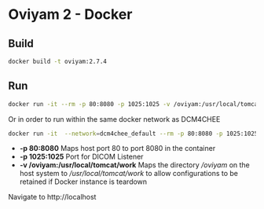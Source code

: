 # Oviyam 2 - Docker

## Build

```bash
docker build -t oviyam:2.7.4
```

## Run

```bash
docker run -it --rm -p 80:8080 -p 1025:1025 -v /oviyam:/usr/local/tomcat/work oviyam:2.7.4
```

Or in order to run within the same docker network as DCM4CHEE

```bash
docker run -it  --network=dcm4chee_default --rm -p 80:8080 -p 1025:1025 -v /oviyam:/usr/local/tomcat/work oviyam:2.7.4
```

- **-p 80:8080** Maps host port 80 to port 8080 in the container
- **-p 1025:1025** Port for DICOM Listener
- **-v /oviyam:/usr/local/tomcat/work** Maps the directory _/oviyam_ on the host system to _/usr/local/tomcat/work_ to allow configurations to be retained if Docker instance is teardown

Navigate to http://localhost

